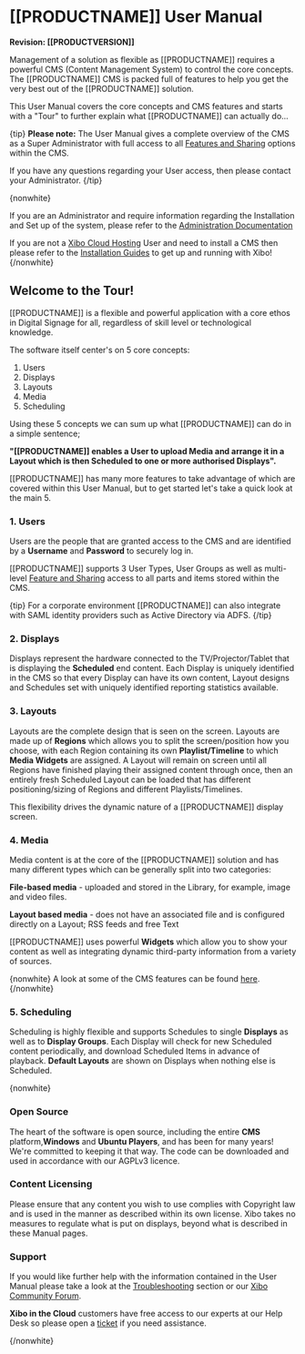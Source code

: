 <!--toc=tour-->

# [[PRODUCTNAME]] User Manual

**Revision: [[PRODUCTVERSION]]**

Management of a solution as flexible as [[PRODUCTNAME]] requires a powerful CMS (Content Management System) to control the core concepts. The [[PRODUCTNAME]] CMS is packed full of features to help you get the very best out of the [[PRODUCTNAME]] solution.

This User Manual covers the core concepts and CMS features and starts with a "Tour" to further explain what [[PRODUCTNAME]] can actually do...

{tip}
**Please note:** The User Manual gives a complete overview of the CMS as a Super Administrator with full access to all [Features and Sharing](users_features_and_sharing.html) options within the CMS.

If you have any questions regarding your User access, then please contact your Administrator.
{/tip}

{nonwhite}

If you are an Administrator and require information regarding the Installation and Set up of the system, please refer to the [Administration Documentation](https://xibo.org.uk/docs/setup)

If you are not a [Xibo Cloud Hosting](https://xibo.org.uk/hosting) User and need to install a CMS then please refer to the [Installation Guides](https://xibo.org.uk/docs/setup/cms-installation-guides) to get up and running with Xibo!
{/nonwhite}

## Welcome to the Tour!

[[PRODUCTNAME]] is a flexible and powerful application with a core ethos in Digital Signage for all, regardless of skill level or technological knowledge. 

The software itself center's on 5 core concepts:

1. Users
2. Displays
3. Layouts
4. Media
5. Scheduling

Using these 5 concepts we can sum up what [[PRODUCTNAME]] can do in a simple sentence;

**"[[PRODUCTNAME]] enables a User to upload Media and arrange it in a Layout which is then Scheduled to one or more authorised Displays".**

[[PRODUCTNAME]] has many more features to take advantage of which are covered within this User Manual, but to get started let's take a quick look at the main 5.

### 1. Users

Users are the people that are granted access to the CMS and are identified by a **Username** and **Password** to securely log in.

[[PRODUCTNAME]] supports 3 User Types, User Groups as well as multi-level [Feature and Sharing](users_features_and_sharing.html) access to all parts and items stored within the CMS.

{tip}
For a corporate environment [[PRODUCTNAME]] can also integrate with SAML identity providers such as Active Directory via ADFS. 
{/tip}

### 2. Displays

Displays represent the hardware connected to the TV/Projector/Tablet that is displaying the **Scheduled** end content. Each Display is uniquely identified in the CMS so that every Display can have its own content, Layout designs and Schedules set with uniquely identified reporting statistics available.

### 3. Layouts

Layouts are the complete design that is seen on the screen. Layouts are made up of **Regions** which allows you to split the screen/position how you choose, with each Region containing its own **Playlist/Timeline** to which **Media Widgets** are assigned.  A Layout will remain on screen until all Regions have finished playing their assigned content through once, then an entirely fresh Scheduled Layout can be loaded that has different positioning/sizing of Regions and different Playlists/Timelines. 

This flexibility drives the dynamic nature of a [[PRODUCTNAME]] display screen.

### 4. Media

Media content is at the core of the [[PRODUCTNAME]] solution and has many different types which can be generally split into two categories:

**File-based media** -  uploaded and stored in the Library, for example, image and video files.

**Layout based media** - does not have an associated file and is configured directly on a Layout; RSS feeds and free Text

[[PRODUCTNAME]] uses powerful **Widgets** which allow you to show your content as well as integrating dynamic third-party information from a variety of sources.

{nonwhite}
A look at some of the CMS features can be found [here](https://xibo.org.uk/cms). 
{/nonwhite}

### 5. Scheduling

Scheduling is highly flexible and supports Schedules to single **Displays** as well as to **Display Groups**. Each Display will check for new Scheduled content periodically, and download Scheduled Items in advance of playback. **Default Layouts** are shown on Displays when nothing else is Scheduled.

{nonwhite}

### Open Source

The heart of the software is open source, including the entire **CMS** platform,**Windows** and **Ubuntu Players**, and has been for many years! We're committed to keeping it that way. The code can be downloaded and used in accordance with our AGPLv3 licence.

### Content Licensing

Please ensure that any content you wish to use complies with Copyright law and is used in the manner as described within its own license. Xibo takes no measures to regulate what is put on displays, beyond what is described in these Manual pages.

### Support

If you would like further help with the information contained in the User Manual please take a look at the [Troubleshooting](troubleshooting.html) section or our [Xibo Community Forum](https://community.xibo.org.uk/).

**Xibo in the Cloud** customers have free access to our experts at our Help Desk so please open a [ticket](https://xibo.org.uk/help#commercial) if you need assistance.

{/nonwhite}

